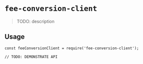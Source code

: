 # `fee-conversion-client`

> TODO: description

## Usage

```
const feeConversionClient = require('fee-conversion-client');

// TODO: DEMONSTRATE API
```
